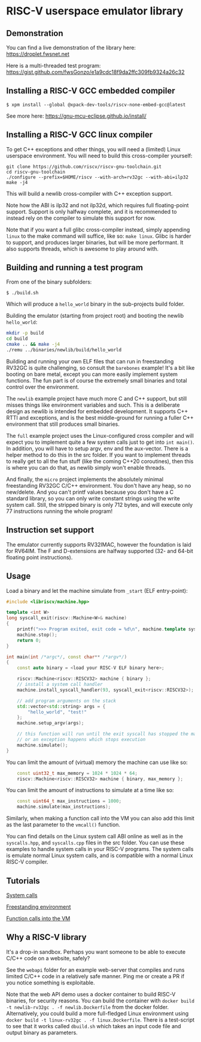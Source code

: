 # RISC-V userspace emulator library

## Demonstration

You can find a live demonstration of the library here: https://droplet.fwsnet.net

Here is a multi-threaded test program: https://gist.github.com/fwsGonzo/e1a9cdc18f9da2ffc309fb9324a26c32

## Installing a RISC-V GCC embedded compiler

```
$ xpm install --global @xpack-dev-tools/riscv-none-embed-gcc@latest
```
See more here: https://gnu-mcu-eclipse.github.io/install/

## Installing a RISC-V GCC linux compiler

To get C++ exceptions and other things, you will need a (limited) Linux userspace environment. You will need to build this cross-compiler yourself:

```
git clone https://github.com/riscv/riscv-gnu-toolchain.git
cd riscv-gnu-toolchain
./configure --prefix=$HOME/riscv --with-arch=rv32gc --with-abi=ilp32
make -j4
```
This will build a newlib cross-compiler with C++ exception support.

Note how the ABI is ilp32 and not ilp32d, which requires full floating-point support. Support is only halfway complete, and it is recommended to instead rely on the compiler to simulate this support for now.

Note that if you want a full glibc cross-compiler instead, simply appending `linux` to the make command will suffice, like so: `make linux`. Glibc is harder to support, and produces larger binaries, but will be more performant. It also supports threads, which is awesome to play around with.

## Building and running a test program

From one of the binary subfolders:
```
$ ./build.sh
```
Which will produce a `hello_world` binary in the sub-projects build folder.

Building the emulator (starting from project root) and booting the newlib `hello_world`:
```sh
mkdir -p build
cd build
cmake .. && make -j4
./remu ../binaries/newlib/build/hello_world
```

Building and running your own ELF files that can run in freestanding RV32GC is quite challenging, so consult the `barebones` example! It's a bit like booting on bare metal, except you can more easily implement system functions. The fun part is of course the extremely small binaries and total control over the environment.

The `newlib` example project have much more C and C++ support, but still misses things like environment variables and such. This is a deliberate design as newlib is intended for embedded development. It supports C++ RTTI and exceptions, and is the best middle-ground for running a fuller C++ environment that still produces small binaries.

The `full` example project uses the Linux-configured cross compiler and will expect you to implement quite a few system calls just to get into `int main()`. In addition, you will have to setup argv, env and the aux-vector. There is a helper method to do this in the src folder. If you want to implement threads to really get to all the fun stuff (like the coming C++20 coroutines), then this is where you can do that, as newlib simply won't enable threads.

And finally, the `micro` project implements the absolutely minimal freestanding RV32GC C/C++ environment. You don't have any heap, so no new/delete. And you can't printf values because you don't have a C standard library, so you can only write constant strings using the write system call. Still, the stripped binary is only 712 bytes, and will execute only 77 instructions running the whole program!

## Instruction set support

The emulator currently supports RV32IMAC, however the foundation is laid for RV64IM.
The F and D-extensions are halfway supported (32- and 64-bit floating point instructions).

## Usage

Load a binary and let the machine simulate from `_start` (ELF entry-point):
```C++
#include <libriscv/machine.hpp>

template <int W>
long syscall_exit(riscv::Machine<W>& machine)
{
	printf(">>> Program exited, exit code = %d\n", machine.template sysarg<int> (0));
	machine.stop();
	return 0;
}

int main(int /*argc*/, const char** /*argv*/)
{
	const auto binary = <load your RISC-V ELF binary here>;

	riscv::Machine<riscv::RISCV32> machine { binary };
	// install a system call handler
	machine.install_syscall_handler(93, syscall_exit<riscv::RISCV32>);

	// add program arguments on the stack
	std::vector<std::string> args = {
		"hello_world", "test!"
	};
	machine.setup_argv(args);

	// this function will run until the exit syscall has stopped the machine
	// or an exception happens which stops execution
	machine.simulate();
}
```

You can limit the amount of (virtual) memory the machine can use like so:
```C++
	const uint32_t max_memory = 1024 * 1024 * 64;
	riscv::Machine<riscv::RISCV32> machine { binary, max_memory };
```

You can limit the amount of instructions to simulate at a time like so:
```C++
	const uint64_t max_instructions = 1000;
	machine.simulate(max_instructions);
```
Similarly, when making a function call into the VM you can also add this limit as the last parameter to the `vmcall()` function.

You can find details on the Linux system call ABI online as well as in the `syscalls.hpp`, and `syscalls.cpp` files in the src folder. You can use these examples to handle system calls in your RISC-V programs. The system calls is emulate normal Linux system calls, and is compatible with a normal Linux RISC-V compiler.


## Tutorials

[System calls](docs/SYSCALLS.md)

[Freestanding environment](docs/FREESTANDING.md)

[Function calls into the VM](docs/VMCALL.md)


## Why a RISC-V library

It's a drop-in sandbox. Perhaps you want someone to be able to execute C/C++ code on a website, safely?

See the `webapi` folder for an example web-server that compiles and runs limited C/C++ code in a relatively safe manner. Ping me or create a PR if you notice something is exploitable.

Note that the web API demo uses a docker container to build RISC-V binaries, for security reasons. You can build the container with `docker build -t newlib-rv32gc . -f newlib.Dockerfile` from the docker folder. Alternatively, you could build a more full-fledged Linux environment using `docker build -t linux-rv32gc . -f linux.Dockerfile`. There is a test-script to see that it works called `dbuild.sh` which takes an input code file and output binary as parameters.
